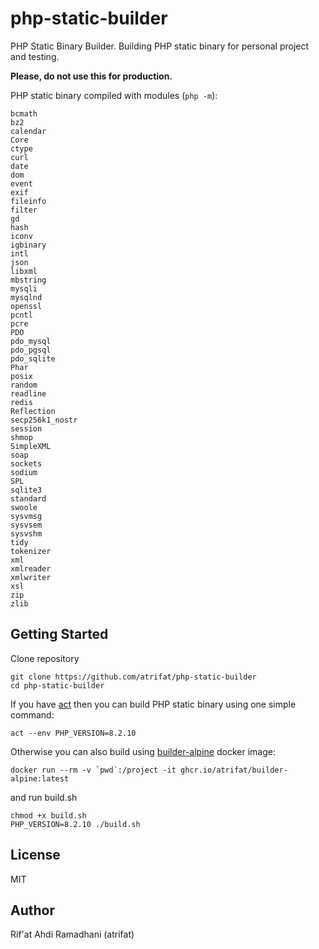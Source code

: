 # php-static-builder
PHP Static Binary Builder. Building PHP static binary for personal project and testing.

**Please, do not use this for production.**

PHP static binary compiled with modules (`php -m`):
```
bcmath
bz2
calendar
Core
ctype
curl
date
dom
event
exif
fileinfo
filter
gd
hash
iconv
igbinary
intl
json
libxml
mbstring
mysqli
mysqlnd
openssl
pcntl
pcre
PDO
pdo_mysql
pdo_pgsql
pdo_sqlite
Phar
posix
random
readline
redis
Reflection
secp256k1_nostr
session
shmop
SimpleXML
soap
sockets
sodium
SPL
sqlite3
standard
swoole
sysvmsg
sysvsem
sysvshm
tidy
tokenizer
xml
xmlreader
xmlwriter
xsl
zip
zlib
```

## Getting Started
Clone repository

```
git clone https://github.com/atrifat/php-static-builder
cd php-static-builder
```

If you have [act](https://github.com/nektos/act) then you can build PHP static binary using one simple command:

```
act --env PHP_VERSION=8.2.10
```

Otherwise you can also build using [builder-alpine](https://github.com/atrifat/builder-alpine/pkgs/container/builder-alpine) docker image:

```
docker run --rm -v `pwd`:/project -it ghcr.io/atrifat/builder-alpine:latest
```

and run build.sh

```
chmod +x build.sh
PHP_VERSION=8.2.10 ./build.sh
```

## License
MIT

## Author
Rif'at Ahdi Ramadhani (atrifat)
